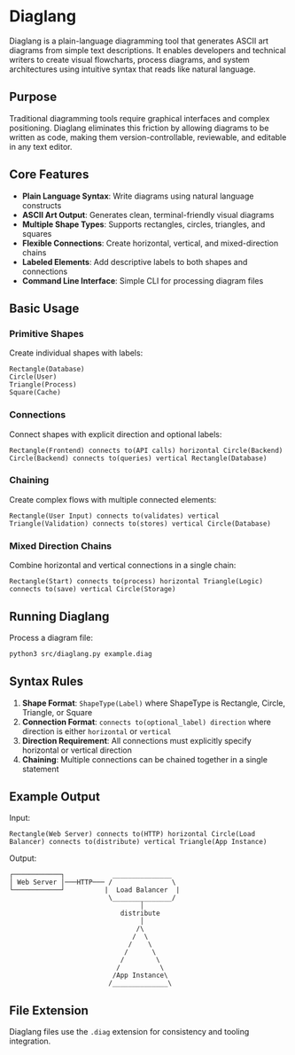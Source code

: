 # Diaglang

Diaglang is a plain-language diagramming tool that generates ASCII art diagrams from simple text descriptions. It enables developers and technical writers to create visual flowcharts, process diagrams, and system architectures using intuitive syntax that reads like natural language.

## Purpose

Traditional diagramming tools require graphical interfaces and complex positioning. Diaglang eliminates this friction by allowing diagrams to be written as code, making them version-controllable, reviewable, and editable in any text editor.

## Core Features

- **Plain Language Syntax**: Write diagrams using natural language constructs
- **ASCII Art Output**: Generates clean, terminal-friendly visual diagrams
- **Multiple Shape Types**: Supports rectangles, circles, triangles, and squares
- **Flexible Connections**: Create horizontal, vertical, and mixed-direction chains
- **Labeled Elements**: Add descriptive labels to both shapes and connections
- **Command Line Interface**: Simple CLI for processing diagram files

## Basic Usage

### Primitive Shapes

Create individual shapes with labels:

```
Rectangle(Database)
Circle(User)
Triangle(Process)
Square(Cache)
```

### Connections

Connect shapes with explicit direction and optional labels:

```
Rectangle(Frontend) connects to(API calls) horizontal Circle(Backend)
Circle(Backend) connects to(queries) vertical Rectangle(Database)
```

### Chaining

Create complex flows with multiple connected elements:

```
Rectangle(User Input) connects to(validates) vertical Triangle(Validation) connects to(stores) vertical Circle(Database)
```

### Mixed Direction Chains

Combine horizontal and vertical connections in a single chain:

```
Rectangle(Start) connects to(process) horizontal Triangle(Logic) connects to(save) vertical Circle(Storage)
```

## Running Diaglang

Process a diagram file:

```bash
python3 src/diaglang.py example.diag
```

## Syntax Rules

1. **Shape Format**: `ShapeType(Label)` where ShapeType is Rectangle, Circle, Triangle, or Square
2. **Connection Format**: `connects to(optional_label) direction` where direction is either `horizontal` or `vertical`
3. **Direction Requirement**: All connections must explicitly specify horizontal or vertical direction
4. **Chaining**: Multiple connections can be chained together in a single statement

## Example Output

Input:
```
Rectangle(Web Server) connects to(HTTP) horizontal Circle(Load Balancer) connects to(distribute) vertical Triangle(App Instance)
```

Output:
```
┌────────────┐            _______________  
│ Web Server │───HTTP─── /               \ 
└────────────┘          |  Load Balancer  |
                         \_______________/ 
                                 │
                            distribute
                                 │
                                /\
                               /  \
                              /    \
                             /      \
                            /        \
                           /          \
                          /App Instance\
                         /______________\
```

## File Extension

Diaglang files use the `.diag` extension for consistency and tooling integration.